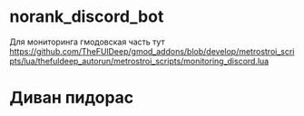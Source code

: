 # norank_discord_bot
Для мониторинга гмодовская часть тут https://github.com/TheFUlDeep/gmod_addons/blob/develop/metrostroi_scripts/lua/thefuldeep_autorun/metrostroi_scripts/monitoring_discord.lua
# Диван пидорас
